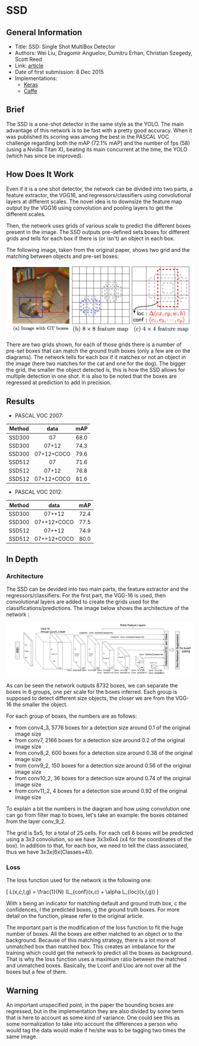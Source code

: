 # SSD

## General Information

- Title: SSD: Single Shot MultiBox Detector
- Authors: Wei Liu, Dragomir Anguelov, Dumitru Erhan, Christian Szegedy, Scott Reed
- Link: [article](https://arxiv.org/abs/1512.02325)
- Date of first submission: 8 Dec 2015
- Implementations:
    - [Keras](https://github.com/rykov8/ssd_keras)
    - [Caffe](https://github.com/weiliu89/caffe/tree/ssd)

## Brief

The SSD is a one-shot detector in the same style as the YOLO. The main advantage of this network is to be fast with a pretty good accuracy. When it was published its scoring was among the best in the PASCAL VOC challenge regarding both the mAP (72.1% mAP) and the number of fps (58) (using a  Nvidia Titan X), beating its main concurrent at the time, the YOLO (which has since be improved).

## How Does It Work

Even if it is a one shot detector, the network can be divided into two parts, a feature extractor, the VGG16, and regressors/classifiers using convolutional layers at different scales. The novel idea is to downsize the feature map output by the VGG16 using convolution and pooling layers to get the different scales.

Then, the network uses grids of various scale to predict the different boxes present in the image. The SSD outputs pre-defined sets boxes for different grids and tells for each box if there is (or isn't) an object in each box.

The following image, taken from the original paper, shows two grid and the matching between objects and pre-set boxes:

![How Does It Work](https://github.com/D3lt4lph4/papers/blob/master/docs/images/imagedetection/ssd/ssd-classif-how.png?raw=true "SSD grid")

There are two grids shown, for each of those grids there is a number of pre-set boxes that can match the ground truth boxes (only a few are on the diagrams). The network tells for each box if it matches or not an object in the image (here two matches for the cat and one for the dog). The bigger the grid, the smaller the object detected is, this is how the SSD allows for multiple detection in one shot.
It is also to be noted that the boxes are regressed at prediction to add in precision.

## Results

- PASCAL VOC 2007:

| Method | data | mAP |
|--------|:----:|:---:|
|SSD300 | 07 | 68.0 |
|SSD300 | 07+12 | 74.3 |
|SSD300 | 07+12+COCO | 79.6 |
|SSD512 | 07 | 71.6 |
|SSD512 | 07+12 | 76.8 |
|SSD512 | 07+12+COCO | 81.6 |

- PASCAL VOC 2012:

| Method | data | mAP |
|--------|:----:|:---:|
| SSD300 | 07++12 | 72.4 |
| SSD300 | 07++12+COCO | 77.5 |
| SSD512 | 07++12 | 74.9 |
| SSD512 | 07++12+COCO | 80.0 |

## In Depth

### Architecture

The SSD can be devided into two main parts, the feature extractor and the regressors/classifiers. For the first part, the VGG-16 is used, then convolutional layers are added to create the grids used for the classifications/predictions. The image below shows the architecture of the network :

![SSD network](https://github.com/D3lt4lph4/papers/blob/master/docs/images/imagedetection/ssd/ssd-network.png?raw=true "SSD Network")

As can be seen the network outputs 8732 boxes, we can separate the boxes in 6 groups, one per scale for the boxes inferred. Each group is supposed to detect different size objects, the closer we are from the VGG-16 the smaller the object.

For each group of boxes, the numbers are as follows:

- from conv4_3, 5776 boxes for a detection size around 0.1 of the original image size
- from conv7, 2166 boxes for a detection size around 0.2 of the original image size
- from conv8_2, 600 boxes for a detection size around 0.38 of the original image size
- from conv9_2, 150 boxes for a detection size around 0.56 of the original image size
- from conv10_2, 36 boxes for a detection size around 0.74 of the original image size
- from conv11_2, 4 boxes for a detection size around 0.92 of the original image size

To explain a bit the numbers in the diagram and how using convolution one can go from filter map to boxes, let's take an example: the boxes obtained from the layer conv_9_2.

The grid is 5x5, for a total of 25 cells. For each cell 6 boxes will be predicted using a 3x3 convolution, so we have 3x3x6x4 (x4 for the coordinates of the box). In addition to that, for each box, we need to tell the class associated, thus we have 3x3x(6x(Classes+4)).

### Loss

The loss function used for the network is the following one:

\[
    L(x,c,l,g) = \frac{1}{N} (L_{conf}(x,c) + \alpha L_{loc}(x,l,g))
\]

With x being an indicator for matching default and ground truth box, c the confidences, l the predicted boxes, g the ground truth boxes. For more detail on the function, please refer to the original article.

The important part is the modification of the loss function to fit the huge number of boxes. All the boxes are either matched to an object or to the background. Because of this matching strategy, there is a lot more of unmatched box than matched box. This creates an imbalance for the training which could get the network to predict all the boxes as background. That is why the loss function uses a maximum ratio between the matched and unmatched boxes. Basically, the Lconf and Lloc are not over all the boxes but a few of them.

## Warning

An important unspecified point, in the paper the bounding boxes are regressed, but in the implementation they are also divided by some term that is here to account as some kind of variance. One could see this as some normalization to take into account the differences a person who would tag the data would make if he/she was to be tagging two times the same image.